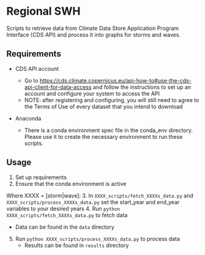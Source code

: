 # Regional SWH

Scripts to retrieve data from Climate Data Store Application Program Interface (CDS API) and process it into graphs for storms and waves.

## Requirements

- CDS API account
  - Go to https://cds.climate.copernicus.eu/api-how-to#use-the-cds-api-client-for-data-access and follow the instructions to set up an account and configure your system to access the API
  - NOTE: after registering and configuring, you will still need to agree to the Terms of Use of every dataset that you intend to download

- Anaconda
  - There is a conda environment spec file in the conda_env directory. Please use it to create the necessary environment to run these scripts.

## Usage
1. Set up requirements
2. Ensure that the conda environment is active

Where XXXX = [storm|wave]:
3. In `XXXX_scripts/fetch_XXXXs_data.py` and `XXXX_scripts/process_XXXXs_data.py` set the start_year and end_year variables to your desired years
4. Run `python XXXX_scripts/fetch_XXXXs_data.py` to fetch data
   - Data can be found in the `data` directory
5. Run `python XXXX_scripts/process_XXXXs_data.py` to process data
   - Results can be found in `results` directory